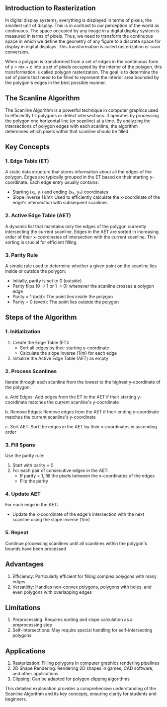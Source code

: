 ## Introduction to Rasterization
In digital display systems, everything is displayed in terms of pixels, the smallest unit of display. This is in contrast to our perception of the world as continuous. The space occupied by any image in a digital display system is measured in terms of pixels. Thus, we need to transform the continuous space in which we define the geometry of any figure to a discrete space for display in digital displays. This transformation is called rasterization or scan conversion.

When a polygon is transformed from a set of edges in the continuous form of y = mx + c into a set of pixels occupied by the interior of the polygon, this transformation is called polygon rasterization. The goal is to determine the set of pixels that need to be filled to represent the interior area bounded by the polygon's edges in the best possible manner.

## The Scanline Algorithm

The Scanline Algorithm is a powerful technique in computer graphics used to efficiently fill polygons or detect intersections. It operates by processing the polygon one horizontal line (or scanline) at a time. By analyzing the intersections of polygon edges with each scanline, the algorithm determines which pixels within that scanline should be filled.

## Key Concepts

### 1. Edge Table (ET)
A static data structure that stores information about all the edges of the polygon. Edges are typically grouped in the ET based on their starting y-coordinate. Each edge entry usually contains:
- Starting (x₁, y₁) and ending (x₂, y₂) coordinates
- Slope inverse (1/m): Used to efficiently calculate the x-coordinate of the edge's intersection with subsequent scanlines

### 2. Active Edge Table (AET)
A dynamic list that maintains only the edges of the polygon currently intersecting the current scanline. Edges in the AET are sorted in increasing order of their x-coordinates of intersection with the current scanline. This sorting is crucial for efficient filling.

### 3. Parity Rule
A simple rule used to determine whether a given point on the scanline lies inside or outside the polygon:
- Initially, parity is set to 0 (outside)
- Parity flips (0 → 1 or 1 → 0) whenever the scanline crosses a polygon edge
- Parity = 1 (odd): The point lies inside the polygon
- Parity = 0 (even): The point lies outside the polygon

## Steps of the Algorithm

### 1. Initialization
1. Create the Edge Table (ET):
   - Sort all edges by their starting y-coordinate
   - Calculate the slope inverse (1/m) for each edge
2. Initialize the Active Edge Table (AET) as empty

### 2. Process Scanlines
Iterate through each scanline from the lowest to the highest y-coordinate of the polygon:

a. Add Edges: Add edges from the ET to the AET if their starting y-coordinate matches the current scanline's y-coordinate

b. Remove Edges: Remove edges from the AET if their ending y-coordinate matches the current scanline's y-coordinate

c. Sort AET: Sort the edges in the AET by their x-coordinates in ascending order

### 3. Fill Spans
Use the parity rule:
1. Start with parity = 0
2. For each pair of consecutive edges in the AET:
   - If parity = 1, fill the pixels between the x-coordinates of the edges
   - Flip the parity

### 4. Update AET
For each edge in the AET:
- Update the x-coordinate of the edge's intersection with the next scanline using the slope inverse (1/m)

### 5. Repeat
Continue processing scanlines until all scanlines within the polygon's bounds have been processed

## Advantages
1. Efficiency: Particularly efficient for filling complex polygons with many edges
2. Versatility: Handles non-convex polygons, polygons with holes, and even polygons with overlapping edges

## Limitations
1. Preprocessing: Requires sorting and slope calculation as a preprocessing step
2. Self-Intersections: May require special handling for self-intersecting polygons

## Applications
1. Rasterization: Filling polygons in computer graphics rendering pipelines
2. 2D Shape Rendering: Rendering 2D shapes in games, CAD software, and other applications
3. Clipping: Can be adapted for polygon clipping algorithms

This detailed explanation provides a comprehensive understanding of the Scanline Algorithm and its key concepts, ensuring clarity for students and beginners.
